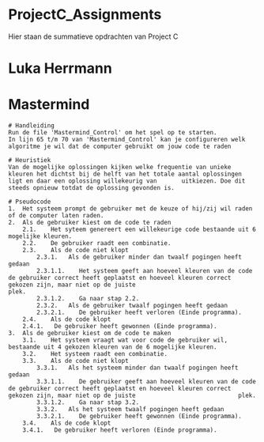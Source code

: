 # ProjectC_Assignments
Hier staan de summatieve opdrachten van Project C

# Luka Herrmann

# Mastermind
    # Handleiding
    Run de file 'Mastermind_Control' om het spel op te starten.
    In lijn 65 t/m 70 van 'Mastermind_Control' kan je configureren welk algoritme je wil dat de computer gebruikt om jouw code te raden
    
    # Heuristiek
    Van de mogelijke oplossingen kijken welke frequentie van unieke kleuren het dichtst bij de helft van het totale aantal oplossingen ligt en daar een oplossing willekeurig van       uitkiezen. Doe dit steeds opnieuw totdat de oplossing gevonden is.
    
    # Pseudocode
    1.	Het systeem prompt de gebruiker met de keuze of hij/zij wil raden of de computer laten raden.
    2.	Als de gebruiker kiest om de code te raden
        2.1.	Het syteem genereert een willekeurige code bestaande uit 6 mogelijke kleuren.
        2.2.	De gebruiker raadt een combinatie.
        2.3.	Als de code niet klopt
            2.3.1.	 Als de gebruiker minder dan twaalf pogingen heeft gedaan
            2.3.1.1.	Het systeem geeft aan hoeveel kleuren van de code de gebruiker correct heeft geplaatst en hoeveel kleuren correct gekozen zijn, maar niet op de juiste                              plek.
            2.3.1.2.	Ga naar stap 2.2.
            2.3.2.	 Als de gebruiker twaalf pogingen heeft gedaan
            2.3.2.1.	De gebruiker heeft verloren (Einde programma).
        2.4.	Als de code klopt
        2.4.1.	 De gebruiker heeft gewonnen (Einde programma).
    3.	Als de gebruiker kiest om de code te maken
        3.1.	Het systeem vraagt wat voor code de gebruiker wil, bestaande uit 4 gekozen kleuren van de 6 mogelijke kleuren.
        3.2.	Het systeem raadt een combinatie.
        3.3.	Als de code niet klopt
            3.3.1.	 Als het systeem minder dan twaalf pogingen heeft gedaan
            3.3.1.1.	De gebruiker geeft aan hoeveel kleuren van de code de gebruiker correct heeft geplaatst en hoeveel kleuren correct gekozen zijn, maar niet op de juiste                             plek.
            3.3.1.2.	Ga naar stap 3.2.
            3.3.2.	 Als het systeem twaalf pogingen heeft gedaan
            3.3.2.1.	De gebruiker heeft gewonnen (Einde programma).
        3.4.	Als de code klopt
        3.4.1.	 De gebruiker heeft verloren (Einde programma).

